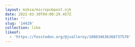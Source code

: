 ```yaml
---
layout: miksa/micropubpost.njk
date: 2022-03-30T04:00:29.457Z
title: ''
slug: '14429'
collection: like
likeof:
  - 'https://fosstodon.org/@jvalleroy/108034636368737570'
---
```


